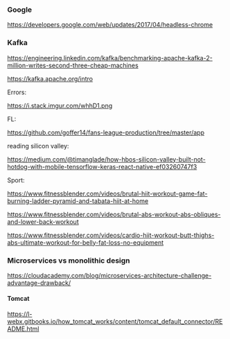 
### Google

https://developers.google.com/web/updates/2017/04/headless-chrome

### Kafka

 https://engineering.linkedin.com/kafka/benchmarking-apache-kafka-2-million-writes-second-three-cheap-machines
    
 https://kafka.apache.org/intro
    
    
    
    
Errors:


  https://i.stack.imgur.com/whhD1.png



FL:

 https://github.com/goffer14/fans-league-production/tree/master/app

reading silicon valley:

https://medium.com/@timanglade/how-hbos-silicon-valley-built-not-hotdog-with-mobile-tensorflow-keras-react-native-ef03260747f3


Sport:

https://www.fitnessblender.com/videos/brutal-hiit-workout-game-fat-burning-ladder-pyramid-and-tabata-hiit-at-home

https://www.fitnessblender.com/videos/brutal-abs-workout-abs-obliques-and-lower-back-workout

https://www.fitnessblender.com/videos/cardio-hiit-workout-butt-thighs-abs-ultimate-workout-for-belly-fat-loss-no-equipment


### Microservices vs monolithic design


https://cloudacademy.com/blog/microservices-architecture-challenge-advantage-drawback/

#### Tomcat


https://l-webx.gitbooks.io/how_tomcat_works/content/tomcat_default_connector/README.html
